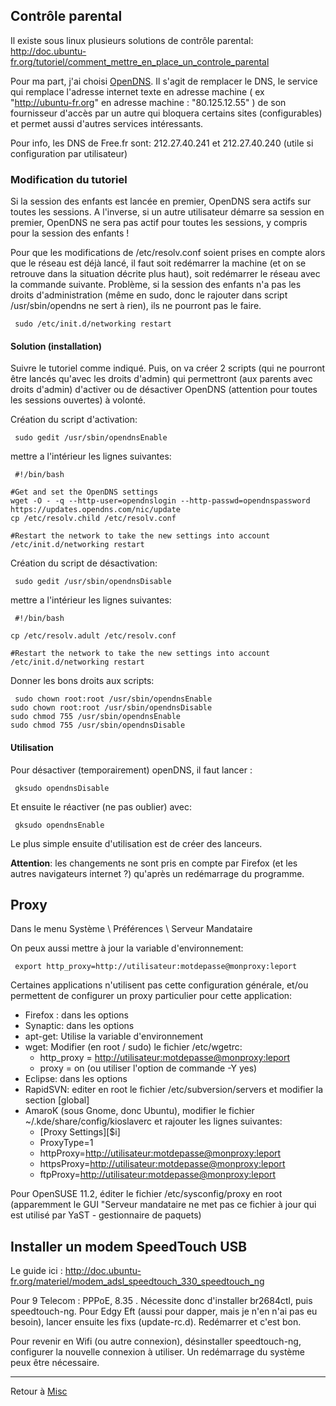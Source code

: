 ## Contrôle parental

Il existe sous linux plusieurs solutions de contrôle parental:
<http://doc.ubuntu-fr.org/tutoriel/comment_mettre_en_place_un_controle_parental>

Pour ma part, j'ai choisi
[OpenDNS](http://doc.ubuntu-fr.org/tutoriel/comment_mettre_en_place_un_controle_parental#opendns).
Il s'agit de remplacer le DNS, le service qui remplace l'adresse
internet texte en adresse machine ( ex "<http://ubuntu-fr.org>" en
adresse machine : "80.125.12.55" ) de son fournisseur d'accès par un
autre qui bloquera certains sites (configurables) et permet aussi
d'autres services intéressants.

Pour info, les DNS de Free.fr sont: 212.27.40.241 et 212.27.40.240
(utile si configuration par utilisateur)

### Modification du tutoriel

Si la session des enfants est lancée en premier, OpenDNS sera actifs sur
toutes les sessions. A l'inverse, si un autre utilisateur démarre sa
session en premier, OpenDNS ne sera pas actif pour toutes les sessions,
y compris pour la session des enfants !

Pour que les modifications de /etc/resolv.conf soient prises en compte
alors que le réseau est déjà lancé, il faut soit redémarrer la machine
(et on se retrouve dans la situation décrite plus haut), soit redémarrer
le réseau avec la commande suivante. Problème, si la session des enfants
n'a pas les droits d'administration (même en sudo, donc le rajouter dans
script /usr/sbin/opendns ne sert à rien), ils ne pourront pas le faire.

     sudo /etc/init.d/networking restart

#### Solution (installation)

Suivre le tutoriel comme indiqué. Puis, on va créer 2 scripts (qui ne
pourront être lancés qu'avec les droits d'admin) qui permettront (aux
parents avec droits d'admin) d'activer ou de désactiver OpenDNS
(attention pour toutes les sessions ouvertes) à volonté.

Création du script d'activation:

     sudo gedit /usr/sbin/opendnsEnable

mettre a l'intérieur les lignes suivantes:

     #!/bin/bash

    #Get and set the OpenDNS settings
    wget -O - -q --http-user=opendnslogin --http-passwd=opendnspassword https://updates.opendns.com/nic/update
    cp /etc/resolv.child /etc/resolv.conf

    #Restart the network to take the new settings into account
    /etc/init.d/networking restart

Création du script de désactivation:

     sudo gedit /usr/sbin/opendnsDisable

mettre a l'intérieur les lignes suivantes:

     #!/bin/bash

    cp /etc/resolv.adult /etc/resolv.conf

    #Restart the network to take the new settings into account
    /etc/init.d/networking restart

Donner les bons droits aux scripts:

     sudo chown root:root /usr/sbin/opendnsEnable
    sudo chown root:root /usr/sbin/opendnsDisable
    sudo chmod 755 /usr/sbin/opendnsEnable
    sudo chmod 755 /usr/sbin/opendnsDisable

#### Utilisation

Pour désactiver (temporairement) openDNS, il faut lancer :

     gksudo opendnsDisable

Et ensuite le réactiver (ne pas oublier) avec:

     gksudo opendnsEnable

Le plus simple ensuite d'utilisation est de créer des lanceurs.

**Attention**: les changements ne sont pris en compte par Firefox (et
les autres navigateurs internet ?) qu'après un redémarrage du programme.

## Proxy

Dans le menu Système \\ Préférences \\ Serveur Mandataire

On peux aussi mettre à jour la variable d'environnement:

     export http_proxy=http://utilisateur:motdepasse@monproxy:leport

Certaines applications n'utilisent pas cette configuration générale,
et/ou permettent de configurer un proxy particulier pour cette
application:

- Firefox : dans les options
- Synaptic: dans les options
- apt-get: Utilise la variable d'environnement
- wget: Modifier (en root / sudo) le fichier /etc/wgetrc:
  - http_proxy =
    [http://utilisateur:motdepasse@monproxy:leport](http://utilisateur:motdepasse@monproxy:leport)
  - proxy = on (ou utiliser l'option de commande -Y yes)
- Eclipse: dans les options
- RapidSVN: editer en root le fichier /etc/subversion/servers et
  modifier la section \[global\]
- AmaroK (sous Gnome, donc Ubuntu), modifier le fichier
  ~/.kde/share/config/kioslaverc et rajouter les lignes suivantes:
  - \[Proxy Settings\]\[\$i\]
  - ProxyType=1
  - httpProxy=[http://utilisateur:motdepasse@monproxy:leport](http://utilisateur:motdepasse@monproxy:leport)
  - httpsProxy=[http://utilisateur:motdepasse@monproxy:leport](http://utilisateur:motdepasse@monproxy:leport)
  - ftpProxy=[http://utilisateur:motdepasse@monproxy:leport](http://utilisateur:motdepasse@monproxy:leport)

Pour OpenSUSE 11.2, éditer le fichier /etc/sysconfig/proxy en root
(apparemment le GUI "Serveur mandataire ne met pas ce fichier à jour qui
est utilisé par YaST - gestionnaire de paquets)

## Installer un modem SpeedTouch USB

Le guide ici :
<http://doc.ubuntu-fr.org/materiel/modem_adsl_speedtouch_330_speedtouch_ng>

Pour 9 Telecom : PPPoE, 8.35 . Nécessite donc d'installer br2684ctl,
puis speedtouch-ng. Pour Edgy Eft (aussi pour dapper, mais je n'en n'ai
pas eu besoin), lancer ensuite les fixs (update-rc.d). Redémarrer et
c'est bon.

Pour revenir en Wifi (ou autre connexion), désinstaller speedtouch-ng,
configurer la nouvelle connexion à utiliser. Un redémarrage du système
peux être nécessaire.

------------------------------------------------------------------------

Retour à [Misc](Misc "wikilink")